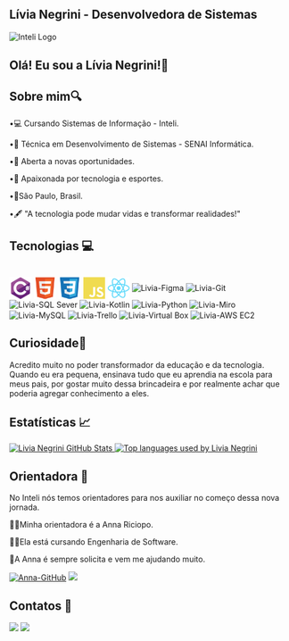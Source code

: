 ## Lívia Negrini - Desenvolvedora de Sistemas 
<img align="center" alt="Inteli Logo" height="380" width="800" src="https://i.ytimg.com/vi/w2TeFrvDn34/maxresdefault.jpg">


## Olá! Eu sou a Lívia Negrini!👋

## Sobre mim🔍
<div>
  <p>  •💻 Cursando Sistemas de Informação - Inteli.</p> 
  <p>  •📑 Técnica em Desenvolvimento de Sistemas - SENAI Informática.</p>
  <p>  •📩 Aberta a novas oportunidades.</p>
  <p>  •🎾 Apaixonada por tecnologia e esportes.</p>
  <p>  •📍São Paulo, Brasil.</p>
  <p>  •🖋️ "A tecnologia pode mudar vidas e transformar realidades!"</p>
</div>
    
## Tecnologias 💻
<div style="display: inline_block"><br>
  <img align="center" alt="Livia-Csharp" height="40" width="40" src="https://raw.githubusercontent.com/devicons/devicon/master/icons/csharp/csharp-original.svg">
  <img align="center" alt="Livia-HTML" height="40" width="40" src="https://raw.githubusercontent.com/devicons/devicon/master/icons/html5/html5-original.svg">
  <img align="center" alt="Livia-CSS" height="40" width="40" src="https://raw.githubusercontent.com/devicons/devicon/master/icons/css3/css3-original.svg">
  <img align="center" alt="Livia-Js" height="40" width="40" src="https://raw.githubusercontent.com/devicons/devicon/master/icons/javascript/javascript-plain.svg">
  <img align="center" alt="Livia-React" height="40" width="40" src="https://raw.githubusercontent.com/devicons/devicon/master/icons/react/react-original.svg">
  <img align="center" alt="Livia-Figma" height="40" width="40" src="https://www.vectorlogo.zone/logos/figma/figma-icon.svg">
  <img align="center" alt="Livia-Git" height="40" width="40" src="https://www.vectorlogo.zone/logos/git-scm/git-scm-icon.svg">
  <img align="center" alt="Livia-SQL Sever" height="40" width="40" src="https://camo.githubusercontent.com/d331dafbb73da1def0489b1ef71d862f17173dc0b9bf22374d3471467ae9179b/68747470733a2f2f7777772e7376677265706f2e636f6d2f73686f772f3333313736302f73716c2d64617461626173652d67656e657269632e737667">
  <img align="center" alt="Livia-Kotlin" height="40" width="40" src="https://www.svgrepo.com/show/303617/kotlin-1-logo.svg">
  <img align="center" alt="Livia-Python" height="40" width="40" src="https://www.svgrepo.com/show/374016/python.svg">
  <img align="center" alt="Livia-Miro" height="40" width="40" src="https://www.svgrepo.com/show/473728/miro.svg">
  <img align="center" alt="Livia-MySQL" height="40" width="40" src="https://www.svgrepo.com/show/303251/mysql-logo.svg">
  <img align="center" alt="Livia-Trello" height="40" width="40" src="https://www.svgrepo.com/show/475688/trello-color.svg">
  <img align="center" alt="Livia-Virtual Box" height="40" width="40" src="https://www.vectorlogo.zone/logos/virtualbox/virtualbox-icon.svg">
  <img align="center" alt="Livia-AWS EC2" height="40" width="40" src="https://www.svgrepo.com/show/448268/aws-ec2.svg">  

</div>

 ## Curiosidade📖
<div>
  <p> Acredito muito no poder transformador da educação e da tecnologia. Quando eu era pequena, ensinava tudo que eu aprendia na escola para meus pais, por gostar muito dessa brincadeira e por realmente achar que poderia agregar conhecimento a eles.</p> 
</div>


  ## Estatísticas 📈
<div>
<a href="https://github.com/livianegrini">
  <img height="180em" src="https://github-readme-stats.vercel.app/api?username=livianegrini&show_icons=true&theme=dark&include_all_commits=true&count_private=true" alt="Livia Negrini GitHub Stats" />
  <img height="180em" src="https://github-readme-stats.vercel.app/api/top-langs/?username=livianegrini&layout=compact&langs_count=7&theme=dark" alt="Top languages used by Livia Negrini"/>
</a>
</div>

 ## Orientadora 👩
<div>
  <p> No Inteli nós temos orientadores para nos auxiliar no começo dessa nova jornada.</p> 
  <p> 🙋‍♀️Minha orientadora é a Anna Riciopo.</p>
  <p> 👩‍💻Ela está cursando Engenharia de Software.</p>
  <p> 🤝A Anna é sempre solicita e vem me ajudando muito.</p> 
  <a href="https://github.com/annariciopo" target="_blank"><img  alt="Anna-GitHub" height="40" width="40" src="https://www.svgrepo.com/show/512317/github-142.svg" target="_blank"></a>
  <a href="https://www.linkedin.com/in/anna-riciopo/" target="_blank"><img src="https://img.shields.io/badge/-LinkedIn-%230077B5?style=for-the-badge&logo=linkedin&logoColor=white" target="_blank"></a>
</div>
    
  ## Contatos 📌
<div>
  <a href="https://br.linkedin.com/in/l%C3%ADvia-negrini-421163213" target="_blank"><img src="https://img.shields.io/badge/-LinkedIn-%230077B5?style=for-the-badge&logo=linkedin&logoColor=white" target="_blank"></a>
  <a href="https://instagram.com/livia.negrini" target="_blank"><img src="https://img.shields.io/badge/-Instagram-%23E4405F?style=for-the-badge&logo=instagram&logoColor=white" target="_blank"></a>
</div>
